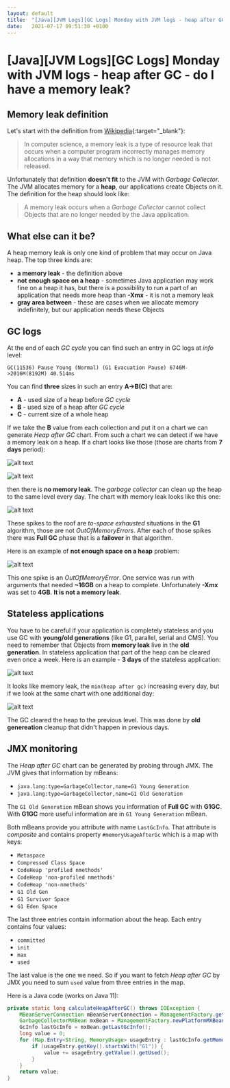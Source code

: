 ```yaml
---
layout: default
title:  "[Java][JVM Logs][GC Logs] Monday with JVM logs - heap after GC"
date:   2021-07-17 09:51:30 +0100
---
```


# [Java][JVM Logs][GC Logs] Monday with JVM logs - heap after GC - do I have a memory leak?

## Memory leak definition

Let's start with the definition from [Wikipedia](https://en.wikipedia.org/wiki/Memory_leak){:target="_blank"}:

> In computer science, a memory leak is a type of resource leak that occurs when a computer program incorrectly manages memory allocations
> in a way that memory which is no longer needed is not released.

Unfortunately that definition **doesn't fit** to the JVM with _Garbage Collector_. The JVM allocates memory for a **heap**, our applications create 
Objects on it. The definition for the heap should look like:

> A memory leak occurs when a _Garbage Collector_ cannot collect Objects that are no longer needed by the Java application. 

## What else can it be?

A heap memory leak is only one kind of problem that may occur on Java heap. The top three kinds are:
* **a memory leak** - the definition above
* **not enough space on a heap** - sometimes Java application may work fine on a heap it has, but there is a possibility to run a part of an application
that needs more heap than **-Xmx** - it is not a memory leak
* **gray area between** - these are cases when we allocate memory indefinitely, but our application needs these Objects  

## GC logs

At the end of each _GC cycle_ you can find such an entry in GC logs at _info_ level:  

```
GC(11536) Pause Young (Normal) (G1 Evacuation Pause) 6746M->2016M(8192M) 40.514ms
```

You can find **three** sizes in such an entry **A->B(C)** that are:
* **A** - used size of a heap before _GC cycle_
* **B** - used size of a heap after _GC cycle_
* **C** - current size of a whole heap

If we take the **B** value from each collection and put it on a chart we can generate _Heap after GC_ chart. From such a chart we can detect if we have a 
memory leak on a heap. If a chart looks like those (those are charts from **7 days** period):

![alt text](/assets/monday-2/1.jpg "1")

![alt text](/assets/monday-2/4.jpg "4")

then there is **no memory leak**. The _garbage collector_ can clean up the heap to the same level every day. The chart with memory leak looks like this one:

![alt text](/assets/monday-2/2.jpg "2")

These spikes to the roof are _to-space exhausted_ situations in the **G1** algorithm, those are not _OutOfMemoryErrors_. After each of those spikes there was
**Full GC** phase that is a **failover** in that algorithm. 

Here is an example of **not enough space on a heap** problem:

![alt text](/assets/monday-2/3.jpg "3")

This one spike is an _OutOfMemoryError_. One service was run with arguments that needed **~16GB** on a heap to complete. Unfortunately **-Xmx** was set to
**4GB**. **It is not a memory leak**. 

## Stateless applications

You have to be careful if your application is completely stateless and you use GC with **young/old generations** (like G1, parallel, serial and CMS). 
You need to remember that Objects from **memory leak** live in the **old generation**. In stateless application that part of the heap can be cleared even once a 
week. Here is an example - **3 days** of the stateless application:

![alt text](/assets/monday-2/5.jpg "5")

It looks like memory leak, the ```min(heap after gc)``` increasing every day, but if we look at the same chart with one additional day:

![alt text](/assets/monday-2/6.jpg "6")

The GC cleared the heap to the previous level. This was done by **old genereation** cleanup that didn't happen in previous days.

## JMX monitoring

The _Heap after GC_ chart can be generated by probing through JMX. The JVM gives that information by mBeans:

* ```java.lang:type=GarbageCollector,name=G1 Young Generation```
* ```java.lang:type=GarbageCollector,name=G1 Old Generation```

The ```G1 Old Generation``` mBean shows you information of **Full GC** with **G1GC**. With **G1GC** more useful information are in ```G1 Young Generation```
mBean.

Both mBeans provide you attribute with name ```LastGcInfo```. That attribute is _composite_ and contains property ```#memoryUsageAfterGc``` which is a map 
with keys:

* ```Metaspace```
* ```Compressed Class Space```		
* ```CodeHeap 'profiled nmethods'```
* ```CodeHeap 'non-profiled nmethods'```
* ```CodeHeap 'non-nmethods'```		
* ```G1 Old Gen```
* ```G1 Survivor Space```
* ```G1 Eden Space```

The last three entries contain information about the heap. Each entry contains four values:

* ```committed```
* ```init```
* ```max```		
* ```used```		

The last value is the one we need. So if you want to fetch _Heap after GC_ by JMX you need to sum ```used``` value from three entries in the map. 

Here is a Java code (works on Java 11):
```java
private static long calculateHeapAfterGC() throws IOException {
    MBeanServerConnection mBeanServerConnection = ManagementFactory.getPlatformMBeanServer();
    GarbageCollectorMXBean mxBean = ManagementFactory.newPlatformMXBeanProxy(mBeanServerConnection, "java.lang:name=G1 Young Generation,type=GarbageCollector", GarbageCollectorMXBean.class);
    GcInfo lastGcInfo = mxBean.getLastGcInfo();
    long value = 0;
    for (Map.Entry<String, MemoryUsage> usageEntry : lastGcInfo.getMemoryUsageAfterGc().entrySet()) {
        if (usageEntry.getKey().startsWith("G1")) {
            value += usageEntry.getValue().getUsed();
        }
    }
    return value;
}
```
 